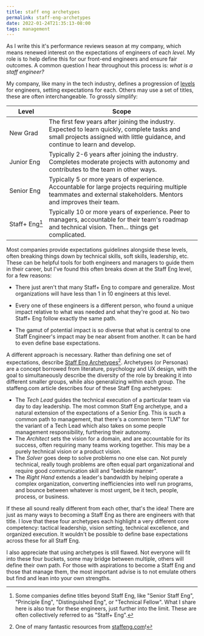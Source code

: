 ```yaml
---
title: staff eng archetypes
permalink: staff-eng-archetypes
date: 2022-01-24T21:35:13-08:00
tags: management
---
```


As I write this it's performance reviews season at my company, which means
renewed interest on the expectations of engineers of each _level_. My role is to
help define this for our front-end engineers and ensure fair outcomes. A common
question I hear throughout this process is: _what is a staff engineer?_

My company, like many in the tech industry, defines a progression of [levels]
for engineers, setting expectations for each. Others may use a set of titles,
these are often interchangeable. To grossly simplify:

| Level                                                         | Scope                                                                                                                                                                          |
| ------------------------------------------------------------- | ------------------------------------------------------------------------------------------------------------------------------------------------------------------------------ |
| <span style="white-space: pre">New Grad</span>                | The first few years after joining the industry. Expected to learn quickly, complete tasks and small projects assigned with little guidance, and continue to learn and develop. |
| <span style="white-space: pre">Junior Eng</span>              | Typically 2-6 years after joining the industry. Completes moderate projects with autonomy and contributes to the team in other ways.                                           |
| <span style="white-space: pre">Senior Eng</span>              | Typically 5 or more years of experience. Accountable for large projects requiring multiple teammates and external stakeholders. Mentors and improves their team.               |
| <span style="white-space: pre">Staff+ Eng[^staff-plus]</span> | Typically 10 or more years of experience. Peer to managers, accountable for their team's roadmap and technical vision. Then... things get complicated.                         |

[^staff-plus]:
    Some companies define titles beyond Staff Eng, like "Senior Staff Eng",
    "Principle Eng", "Distinguished Eng", or "Technical Fellow". What I share
    here is also true for these engineers, just further into the limit. These
    are often collectively referred to as "Staff+ Eng".

Most companies provide expectations guidelines alongside these levels, often
breaking things down by technical skills, soft skills, leadership, etc. These
can be helpful tools for both engineers and managers to guide them in their
career, but I've found this often breaks down at the Staff Eng level, for a few
reasons:

- There just aren't that many Staff+ Eng to compare and generalize. Most
  organizations will have less than 1 in 10 engineers at this level.

- Every one of these engineers is a different person, who found a unique impact
  relative to what was needed and what they're good at. No two Staff+ Eng follow
  exactly the same path.

- The gamut of potential impact is so diverse that what is central to one Staff
  Engineer's impact may be near absent from another. It can be hard to even
  define base expectations.

A different approach is necessary. Rather than defining one set of expectations,
describe [Staff Eng Archetypes]<wbr/>[^staffeng.com]. Archetypes (or Personas)
are a concept borrowed from literature, psychology and UX design, with the goal
to simultaneously describe the diversity of the role by breaking it into
different smaller groups, while also generalizing within each group. The
staffeng.com article describes four of these Staff Eng archetypes:

[^staffeng.com]:
    One of many fantastic resources from [staffeng.com](https://staffeng.com/)!

- The _Tech Lead_ guides the technical execution of a particular team via day to
  day leadership. The most common Staff Eng archetype, and a natural extension
  of the expectations of a Senior Eng. This is such a common path to management,
  that there's a common term "TLM" for the variant of a Tech Lead which also
  takes on some people management responsibility, furthering their autonomy.
- The _Architect_ sets the vision for a domain, and are accountable for its
  success, often requiring many teams working together. This may be a purely
  technical vision or a product vision.
- The _Solver_ goes deep to solve problems no one else can. Not purely
  technical, really tough problems are often equal part organizational and
  require good communication skill and "bedside manner".
- The _Right Hand_ extends a leader's bandwidth by helping operate a complex
  organization, converting inefficiencies into well run programs, and bounce
  between whatever is most urgent, be it tech, people, process, or business.

If these all sound really different from each other, that's the idea! There are
just as many ways to becoming a Staff Eng as there are engineers with that
title. I love that these four archetypes each highlight a very different core
competency: tactical leadership, vision setting, technical excellence, and
organized execution. It wouldn't be possible to define base expectations across
these for all Staff Eng.

I also appreciate that using archetypes is still flawed. Not everyone will fit
into these four buckets, some may bridge between multiple, others will define
their own path. For those with aspirations to become a Staff Eng and those that
manage them, the most important advise is to not emulate others but find and
lean into your own strengths.

[levels]: https://www.levels.fyi/
[staff eng archetypes]: https://staffeng.com/guides/staff-archetypes
